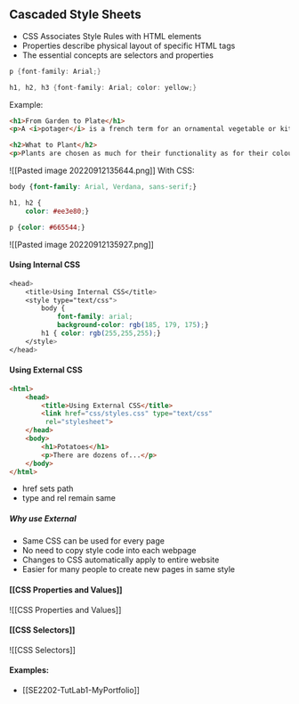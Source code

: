 ## Cascaded Style Sheets
- CSS Associates Style Rules with HTML elements
- Properties describe physical layout of specific HTML tags
- The essential concepts are selectors and properties
```c++
p {font-family: Arial;}

h1, h2, h3 {font-family: Arial; color: yellow;}
```

Example:
```html
<h1>From Garden to Plate</h1>
<p>A <i>potager</i> is a french term for an ornamental vegetable or kitchen garden...</p>

<h2>What to Plant</h2>
<p>Plants are chosen as much for their functionality as for their colour and form...</p>
```
![[Pasted image 20220912135644.png]]
With CSS:
```CSS
body {font-family: Arial, Verdana, sans-serif;}

h1, h2 {
	color: #ee3e80;}

p {color: #665544;}
```
![[Pasted image 20220912135927.png]]
#### Using Internal CSS
```css
<head>
	<title>Using Internal CSS</title>
	<style type="text/css">
		body {
			font-family: arial;
			background-color: rgb(185, 179, 175);}
		h1 { color: rgb(255,255,255);}
	</style>
</head>
```
#### Using External CSS
```html
<html>
	<head>
		<title>Using External CSS</title>
		<link href="css/styles.css" type="text/css"
		 rel="stylesheet">
	</head>
	<body>
		<h1>Potatoes</h1>
		<p>There are dozens of...</p>
	</body>
</html>
```
- href sets path
- type and rel remain same
##### Why use External
- Same CSS can be used for every page
- No need to copy style code into each webpage
- Changes to CSS automatically apply to entire website
- Easier for many people to create new pages in same style

#### [[CSS Properties and Values]]
![[CSS Properties and Values]]

#### [[CSS Selectors]]
![[CSS Selectors]]
#### Examples:
- [[SE2202-TutLab1-MyPortfolio]]
